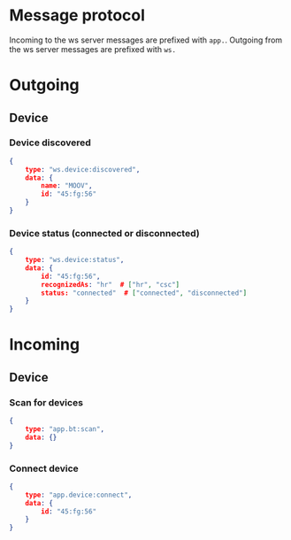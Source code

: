 Message protocol
====

Incoming to the ws server messages are prefixed with `app.`. Outgoing from the ws server messages are prefixed with `ws.`

# Outgoing

## Device

### Device discovered
```json
{
    type: "ws.device:discovered",
    data: {
        name: "MOOV",
        id: "45:fg:56"
    }
}
```

### Device status (connected or disconnected)
```json
{
    type: "ws.device:status",
    data: {
        id: "45:fg:56",
        recognizedAs: "hr"  # ["hr", "csc"]
        status: "connected"  # ["connected", "disconnected"]
    }
}
```


# Incoming

## Device

### Scan for devices
```json
{
    type: "app.bt:scan",
    data: {}
}
```

### Connect device
```json
{
    type: "app.device:connect",
    data: {
        id: "45:fg:56"
    }
}
```
